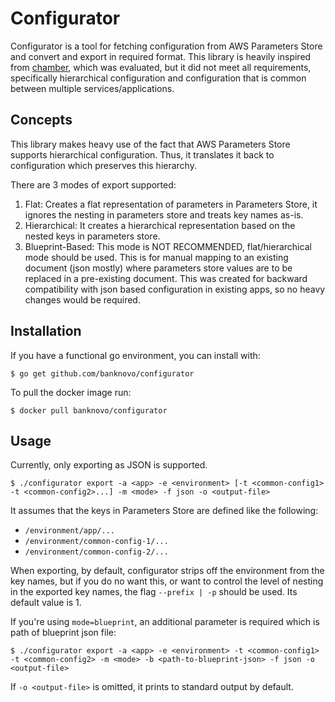 # Configurator
Configurator is a tool for fetching configuration from AWS Parameters Store and convert and export in required format. This library is heavily inspired from [chamber](https://github.com/segmentio/chamber), which was evaluated, but it did not meet all requirements, specifically hierarchical configuration and configuration that is common between multiple services/applications.

## Concepts
This library makes heavy use of the fact that AWS Parameters Store supports hierarchical configuration. Thus, it translates it back to configuration which preserves this hierarchy.

There are 3 modes of export supported:
1. Flat: Creates a flat representation of parameters in Parameters Store, it ignores the nesting in parameters store and treats key names as-is.
2. Hierarchical: It creates a hierarchical representation based on the nested keys in parameters store.
3. Blueprint-Based: This mode is NOT RECOMMENDED, flat/hierarchical mode should be used. This is for manual mapping to an existing document (json mostly) where parameters store values are to be replaced in a pre-existing document. This was created for backward compatibility with json based configuration in existing apps, so no heavy changes would be required.

## Installation
If you have a functional go environment, you can install with:

```
$ go get github.com/banknovo/configurator
```
To pull the docker image run:
```
$ docker pull banknovo/configurator
```
## Usage
Currently, only exporting as JSON is supported.

```
$ ./configurator export -a <app> -e <environment> [-t <common-config1> -t <common-config2>...] -m <mode> -f json -o <output-file>
```
It assumes that the keys in Parameters Store are defined like the following:
- `/environment/app/...`
- `/environment/common-config-1/...`
- `/environment/common-config-2/...`

When exporting, by default, configurator strips off the environment from the key names, but if you do no want this, or want to control the level of nesting in the exported key names, the flag `--prefix | -p` should be used. Its default value is 1.

If you're using `mode=blueprint`, an additional parameter is required which is path of blueprint json file:
```
$ ./configurator export -a <app> -e <environment> -t <common-config1> -t <common-config2> -m <mode> -b <path-to-blueprint-json> -f json -o <output-file>
```
If `-o <output-file>` is omitted, it prints to standard output by default.